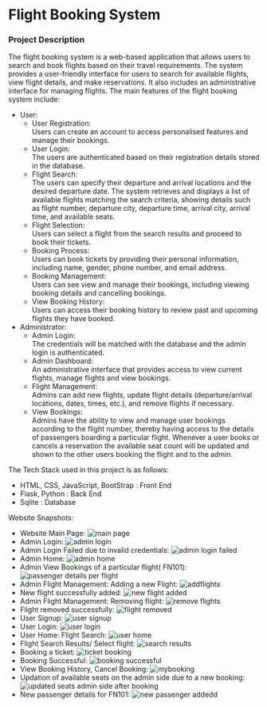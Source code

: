 # Flight Booking System
### Project Description
The flight booking system is a web-based application that allows users to search and book flights based on their travel requirements. The system provides a user-friendly interface for users to search for available flights, view flight details, and make reservations. It also includes an administrative interface for managing flights.
The main features of the flight booking system include:
- User:
    - User Registration:</br>
      Users can create an account to access personalised features and manage their bookings.
    - User Login:</br>
      The users are authenticated based on their registration details stored in the database.
    - Flight Search:</br>
      The users can specify their departure and arrival locations and the desired departure date. The system retrieves and displays a list of available flights matching the search criteria, showing details such as flight number, departure city, departure time, arrival city, arrival time, and available seats.
    - Flight Selection:</br>
      Users can select a flight from the search results and proceed to book their tickets.
    - Booking Process:</br>
      Users can book tickets by providing their personal information, including name, gender, phone number, and email address.
    - Booking Management:</br>
      Users can see view and manage their bookings, including viewing booking details and cancelling bookings.
    - View Booking History:</br>
      Users can access their booking history to review past and upcoming flights they have booked.
- Administrator:
    - Admin Login:</br>
      The credentials will be matched with the database and the admin login is authenticated.
    - Admin Dashboard:</br>
      An administrative interface that provides access to view current flights, manage flights and view bookings.
    - Flight Management:</br>
      Admins can add new flights, update flight details (departure/arrival locations, dates, times, etc.), and remove flights if necessary.
    - View Bookings:</br>
      Admins have the ability to view and manage user bookings according to the flight number, thereby having access to the details of passengers boarding a particular flight.
Whenever a user books or cancels a reservation the available seat count will be updated and shown to the other users booking the flight and to the admin.      

The Tech Stack used in this project is as follows:
- HTML, CSS, JavaScript, BootStrap : Front End
- Flask, Python : Back End
- Sqlite : Database    

Website Snapshots:
- Website Main Page:
  ![main page](https://github.com/radhaneelamani/Flight-Booking-System/assets/105295708/93187a01-2cbd-484b-a25f-17d9990fb155)
- Admin Login:
  ![admin login](https://github.com/radhaneelamani/Flight-Booking-System/assets/105295708/20757cbb-146c-4236-bc1e-65474883b18a)
- Admin Login Failed due to invalid credentials:
  ![admin login failed](https://github.com/radhaneelamani/Flight-Booking-System/assets/105295708/70d04149-811d-4b27-93b4-13ebc451da26)
- Admin Home:
  ![admin home](https://github.com/radhaneelamani/Flight-Booking-System/assets/105295708/1b9c01a7-847c-4ffe-bdd8-13d42c3d747c)
- Admin View Bookings of a particular flight( FN101):
  ![passenger details per flight](https://github.com/radhaneelamani/Flight-Booking-System/assets/105295708/e46f04d0-08d5-427a-b955-9391d62f1c93)
- Admin Flight Management: Adding a new Flight:
  ![addflights](https://github.com/radhaneelamani/Flight-Booking-System/assets/105295708/ab84bcc6-dd6b-4294-89c8-414fa89a9c3f)
- New flight successfully added:
  ![new flight added](https://github.com/radhaneelamani/Flight-Booking-System/assets/105295708/2a294fbe-9156-4b91-abd5-7a18e1eab977)
- Admin Flight Management: Removing flight:
  ![remove flights](https://github.com/radhaneelamani/Flight-Booking-System/assets/105295708/1f7c32cb-d602-4816-9606-e69f13743469)
- Flight removed successfully:
  ![flight removed](https://github.com/radhaneelamani/Flight-Booking-System/assets/105295708/6c42b836-40fe-4a06-ab9c-08898f11d0a6)
- User Signup:
  ![user signup](https://github.com/radhaneelamani/Flight-Booking-System/assets/105295708/7785a48e-40ef-4a9a-8aba-19c82dc6626d)
- User Login:
  ![user login](https://github.com/radhaneelamani/Flight-Booking-System/assets/105295708/a3da8dd2-ea03-49bd-9aeb-501671109dae)
- User Home: Flight Search:
  ![user home](https://github.com/radhaneelamani/Flight-Booking-System/assets/105295708/80bce0d1-40d3-4f22-a691-988272ebad6c)
- Flight Search Results/ Select flight:
  ![search results](https://github.com/radhaneelamani/Flight-Booking-System/assets/105295708/d588543c-4f52-41bf-9f46-4b16ed32a2aa)
- Booking a ticket:
  ![ticket booking](https://github.com/radhaneelamani/Flight-Booking-System/assets/105295708/f7710523-fd20-4acf-b1ac-11d31c9ee075)
- Booking Successful:
  ![booking successful](https://github.com/radhaneelamani/Flight-Booking-System/assets/105295708/6accc243-d3d8-4a3c-a251-e69dfa3ab859)
- View Booking History, Cancel Booking:
  ![mybooking](https://github.com/radhaneelamani/Flight-Booking-System/assets/105295708/5fd99921-5b3f-4300-b5ce-a454592396dc)
- Updation of available seats on the admin side due to a new booking:
  ![updated seats admin side after booking](https://github.com/radhaneelamani/Flight-Booking-System/assets/105295708/b19fbe5f-43ac-4de5-ac93-8e1114499f90)
- New passenger details for FN101:
  ![new passenger addedd](https://github.com/radhaneelamani/Flight-Booking-System/assets/105295708/0d9d5f40-daf5-4c2e-80a4-d0e36c136071)
